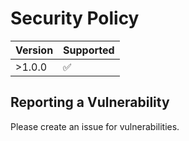 # Security Policy

| Version | Supported          |
| ------- | ------------------ |
| >1.0.0  | :white_check_mark: |

## Reporting a Vulnerability

Please create an issue for vulnerabilities.
